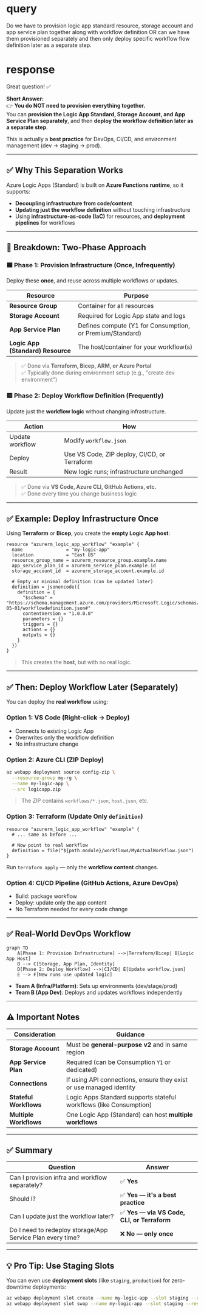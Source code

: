 # query
Do we have to provision logic app standard resource, storage account and app service plan together along with workflow definition OR can we have them provisioned separately and then only deploy specific workflow flow definition later as a separate step.

# response 
Great question! ✅

**Short Answer:**  
👉 **You do NOT need to provision everything together.**  
You can **provision the Logic App Standard, Storage Account, and App Service Plan separately**, and then **deploy the workflow definition later as a separate step**.

This is actually a **best practice** for DevOps, CI/CD, and environment management (dev → staging → prod).

---

## ✅ Why This Separation Works

Azure Logic Apps (Standard) is built on **Azure Functions runtime**, so it supports:
- **Decoupling infrastructure from code/content**
- **Updating just the workflow definition** without touching infrastructure
- Using **infrastructure-as-code (IaC)** for resources, and **deployment pipelines** for workflows

---

## 🔧 Breakdown: Two-Phase Approach

### 🟦 Phase 1: Provision Infrastructure (Once, Infrequently)
Deploy these **once**, and reuse across multiple workflows or updates.

| Resource | Purpose |
|--------|--------|
| **Resource Group** | Container for all resources |
| **Storage Account** | Required for Logic App state and logs |
| **App Service Plan** | Defines compute (Y1 for Consumption, or Premium/Standard) |
| **Logic App (Standard) Resource** | The host/container for your workflow(s) |

> ✅ Done via **Terraform, Bicep, ARM, or Azure Portal**  
> ✅ Typically done during environment setup (e.g., "create dev environment")

### 🟨 Phase 2: Deploy Workflow Definition (Frequently)
Update just the **workflow logic** without changing infrastructure.

| Action | How |
|------|-----|
| Update workflow | Modify `workflow.json` |
| Deploy | Use VS Code, ZIP deploy, CI/CD, or Terraform |
| Result | New logic runs; infrastructure unchanged |

> ✅ Done via **VS Code, Azure CLI, GitHub Actions, etc.**  
> ✅ Done every time you change business logic

---

## ✅ Example: Deploy Infrastructure Once

Using **Terraform** or **Bicep**, you create the **empty Logic App host**:

```hcl
resource "azurerm_logic_app_workflow" "example" {
  name                = "my-logic-app"
  location            = "East US"
  resource_group_name = azurerm_resource_group.example.name
  app_service_plan_id = azurerm_service_plan.example.id
  storage_account_id  = azurerm_storage_account.example.id

  # Empty or minimal definition (can be updated later)
  definition = jsonencode({
    definition = {
      "$schema" = "https://schema.management.azure.com/providers/Microsoft.Logic/schemas/2019-05-01/workflowdefinition.json#"
      contentVersion = "1.0.0.0"
      parameters = {}
      triggers = {}
      actions = {}
      outputs = {}
    }
  })
}
```

> This creates the **host**, but with no real logic.

---

## ✅ Then: Deploy Workflow Later (Separately)

You can deploy the **real workflow** using:

### Option 1: **VS Code (Right-click → Deploy)**
- Connects to existing Logic App
- Overwrites only the workflow definition
- No infrastructure change

### Option 2: **Azure CLI (ZIP Deploy)**
```bash
az webapp deployment source config-zip \
  --resource-group my-rg \
  --name my-logic-app \
  --src logicapp.zip
```
> The ZIP contains `workflows/*.json`, `host.json`, etc.

### Option 3: **Terraform (Update Only `definition`)**
```hcl
resource "azurerm_logic_app_workflow" "example" {
  # ... same as before ...

  # Now point to real workflow
  definition = file("${path.module}/workflows/MyActualWorkflow.json")
}
```
Run `terraform apply` — only the **workflow content** changes.

### Option 4: **CI/CD Pipeline (GitHub Actions, Azure DevOps)**
- Build: package workflow
- Deploy: update only the app content
- No Terraform needed for every code change

---

## ✅ Real-World DevOps Workflow

```mermaid
graph TD
    A[Phase 1: Provision Infrastructure] -->|Terraform/Bicep| B[Logic App Host]
    B --> C[Storage, App Plan, Identity]
    D[Phase 2: Deploy Workflow] -->|CI/CD| E[Update workflow.json]
    E --> F[New runs use updated logic]
```

- **Team A (Infra/Platform)**: Sets up environments (dev/stage/prod)
- **Team B (App Dev)**: Deploys and updates workflows independently

---

## ⚠️ Important Notes

| Consideration | Guidance |
|-------------|---------|
| **Storage Account** | Must be **general-purpose v2** and in same region |
| **App Service Plan** | Required (can be Consumption `Y1` or dedicated) |
| **Connections** | If using API connections, ensure they exist or use managed identity |
| **Stateful Workflows** | Logic Apps Standard supports stateful workflows (like Consumption) |
| **Multiple Workflows** | One Logic App (Standard) can host **multiple workflows** |

---

## ✅ Summary

| Question | Answer |
|--------|--------|
| Can I provision infra and workflow separately? | ✅ **Yes** |
| Should I? | ✅ **Yes — it's a best practice** |
| Can I update just the workflow later? | ✅ **Yes — via VS Code, CLI, or Terraform** |
| Do I need to redeploy storage/App Service Plan every time? | ❌ **No — only once** |

---

## 💡 Pro Tip: Use Staging Slots

You can even use **deployment slots** (like `staging`, `production`) for zero-downtime deployments:
```bash
az webapp deployment slot create --name my-logic-app --slot staging --resource-group my-rg
az webapp deployment slot swap --name my-logic-app --slot staging --resource-group my-rg
```

